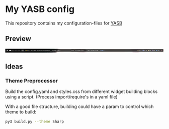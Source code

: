 # My YASB config

This repository contains my configuration-files for [YASB](https://github.com/amnweb/yasb)

## Preview

![YASB Preview](./docs/preview.png)

## Ideas

### Theme Preprocessor

Build the config.yaml and styles.css from different widget building blocks using a script. (Process import/require's in a yaml file)

With a good file structure, building could have a param to control which theme to build:

```bash
py3 build.py --theme Sharp
```
